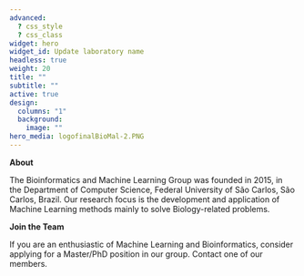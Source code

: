 ```yaml
---
advanced:
  ? css_style
  ? css_class
widget: hero
widget_id: Update laboratory name
headless: true
weight: 20
title: ""
subtitle: ""
active: true
design:
  columns: "1"
  background:
    image: ""
hero_media: logofinalBioMal-2.PNG
---
```

**About**

The Bioinformatics and Machine Learning Group was founded in 2015, in the Department of Computer Science, Federal University of São Carlos, São Carlos, Brazil. Our research focus is the development and application of Machine Learning methods mainly to solve Biology-related problems.

**Join the Team**

If you are an enthusiastic of Machine Learning and Bioinformatics, consider applying for a Master/PhD position in our group. Contact one of our members.